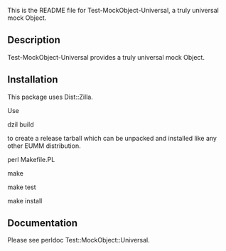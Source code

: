 This is the README file for Test-MockObject-Universal,
a truly universal mock Object.

## Description

Test-MockObject-Universal provides a truly universal mock Object.

## Installation

This package uses Dist::Zilla.

Use

dzil build

to create a release tarball which can be
unpacked and installed like any other EUMM
distribution.

perl Makefile.PL

make

make test

make install

## Documentation

Please see perldoc Test::MockObject::Universal.

